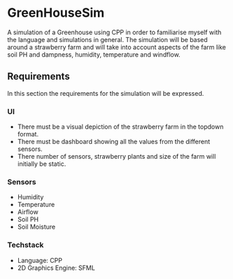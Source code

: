 # GreenHouseSim
A simulation of a Greenhouse using CPP in order to familiarise myself with the language and simulations in general. The simulation will be based around a strawberry farm and will take into account aspects of the farm like soil PH and dampness, humidity, temperature and windflow. 

## Requirements

In this section the requirements for the simulation will be expressed.
### UI

- There must be a visual depiction of the strawberry farm in the topdown format.
- There must be dashboard showing all the values from the different sensors.
- There number of sensors, strawberry plants and size of the farm will initially be static. 

### Sensors

- Humidity
- Temperature
- Airflow
- Soil PH
- Soil Moisture

### Techstack

- Language: CPP
- 2D Graphics Engine: SFML
